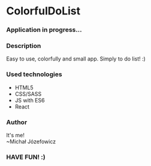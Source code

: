 <h1> ColorfulDoList </h1>

<h3> Application in progress... </h3>

<h3> Description </h3>
<p>Easy to use, colorfully and small app. Simply to do list! :)</p>

<h3>Used technologies</h3>
<ul>
  <li>HTML5</li>
  <li>CSS/SASS</li>
  <li>JS with ES6</li>
  <li>React</li>
</ul>

<h3>Author</h3>
<p>It's me! <br/> ~Michał Józefowicz</p>

<h3> HAVE FUN! :) </h3>
